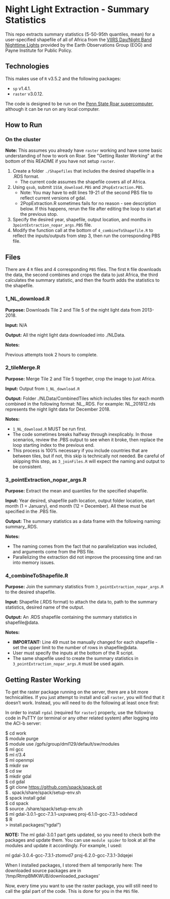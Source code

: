 
# Night Light Extraction - Summary Statistics

This repo extracts summary statistics (5-50-95th quantiles, mean) for a user-specified shapefile of all of Africa from the [VIIRS Day/Night Band Nighttime Lights](https://eogdata.mines.edu/download_dnb_composites.html) provided by the Earth Observations Group (EOG) and Payne Institute for Public Policy.

## Technologies

This makes use of `R` v3.5.2 and the following packages:

+ `sp` v1.4.1.      
+ `raster` v3.0.12.    

The code is designed to be run on the [Penn State Roar supercomputer](https://www.icds.psu.edu/computing-services/roar-user-guide/), although it can be run on any local computer. 

## How to Run

### On the cluster

**Note:** This assumes you already have `raster` working and have some basic understanding of how to work on Roar. See "Getting Raster Working" at the bottom of this README if you have not setup `raster`. 

1. Create a folder `./Shapefiles` that includes the desired shapefile in a .RDS format. 
    + The current code assumes the shapefile covers all of Africa. 
2. Using `qsub`, submit `1SSA_download.PBS` and `2PopExtraction.PBS`.
    + Note: You may have to edit lines 19-21 of the second PBS file to reflect current versions of gdal. 
    + 2PopExtraction.R sometimes fails for no reason - see description below. If this happens, rerun the file after editing the loop to start at the previous stop. 
3. Specify the desired year, shapefile, output location, and months in `3pointExtraction_nopar_args.PBS` file.
4. Modify the function call at the bottom of `4_combineToShapefile.R` to reflect the inputs/outputs from step 3, then run the corresponding PBS file.

## Files

There are 4 `R` files and 4 corresponding `PBS` files. The first `R` file downloads the data, the second combines and crops the data to just Africa, the third calculates the summary statistic, and then the fourth adds the statistics to the shapefile. 

### 1_NL_download.R

**Purpose:** Downloads Tile 2 and Tile 5 of the night light data from 2013-2018.

**Input:** N/A

**Output:** All the night light data downloaded into ./NLData.

**Notes:** 

Previous attempts took 2 hours to complete. 

### 2_tileMerge.R

**Purpose:** Merge Tile 2 and Tile 5 together, crop the image to just Africa. 

**Input:** Output from `1_NL_download.R`

**Output:** Folder ./NLData/CombinedTiles which includes tiles for each month combined in the following format: NL_<yearmonth>.RDS. For example: NL_201812.rds represents the night light data for December 2018. 

**Notes:** 

+ `1_NL_download.R` MUST be run first. 
+ The code sometimes breaks halfway through inexplicably. In those scenarios, review the .PBS output to see when it broke, then replace the loop starting index to the previous end. 
+ This process is 100% necessary if you include countries that are between tiles, but if not, this skip is technically not needed. Be careful of skipping this step, as `3_joinFiles.R` will expect the naming and output to be consistent. 

### 3_pointExtraction_nopar_args.R

**Purpose:** Extract the mean and quantiles for the specified shapefile. 

**Input:** Year desired, shapefile path location, output folder location, start month (1 = January), end month (12 = December). All these must be specified in the .PBS file. 

**Output:** The summary statistics as a data frame with the following naming: summary_<yearmonth>.RDS. 

**Notes:** 

+ The naming comes from the fact that no parallelization was included, and arguments come from the PBS file.
+ Parallelizing the extraction did not improve the processing time and ran into memory issues. 

### 4_combineToShapefile.R

**Purpose:** Join the summary statistics from `3_pointExtraction_nopar_args.R` to the desired shapefile. 

**Input:** Shapefile (.RDS format) to attach the data to, path to the summary statistics, desired name of the output. 

**Output:** An .RDS shapefile containing the summary statistics in shapefile@data. 

**Notes:** 

+ **IMPORTANT:** Line 49 must be manually changed for each shapefile - set the upper limit to the number of rows in shapefile@data.
+ User must specify the inputs at the bottom of the R script. 
+ The same shapefile used to create the summary statistics in `3_pointExtraction_nopar_args.R` must be used again. 

## Getting Raster Working

To get the raster package running on the server, there are a bit more technicalities. If you just attempt to install and call `raster`, you will find that it doesn’t work. Instead, you will need to do the following at least once first:

In order to install `rgdal` (required for `raster`) properly, use the following code in PuTTY (or terminal or any other related system) after logging into the ACI-b server: 

$ cd work  
$ module purge  
$ module use /gpfs/group/dml129/default/sw/modules  
$ ml gcc  
$ ml r/3.4  
$ ml openmpi  
$ mkdir sw  
$ cd sw  
$ mkdir gdal  
$ cd gdal  
$ git clone https://github.com/spack/spack.git  
$ . spack/share/spack/setup-env.sh  
$ spack install gdal  
$ cd spack  
$ source ./share/spack/setup-env.sh  
$ ml gdal-3.0.1-gcc-7.3.1-uxpvawq proj-6.1.0-gcc-7.3.1-odxlwcd  
$ R  
\> install.packages(“rgdal”)  

**NOTE:** The ml gdal-3.0.1 part gets updated, so you need to check both the packages and update them. You can use `module spider` to look at all the modules and update it accordingly. For example, I used:

ml gdal-3.0.4-gcc-7.3.1-ztomvd7 proj-6.2.0-gcc-7.3.1-3dqejei

When I installed packages, I stored them all temporarily here: 
The downloaded source packages are in
        ‘/tmp/RtmpBMKWUB/downloaded_packages’

Now, every time you want to use the raster package, you will still need to call the gdal part of the code. This is done for you in the `PBS` file. 
